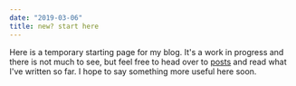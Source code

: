 ```yaml
---
date: "2019-03-06"
title: new? start here
---
```


Here is a temporary starting page for my blog. It's a work in progress and there is not much to see, but feel free to head over to [posts](/post) and read what I've written so far. I hope to say something more useful here soon.
